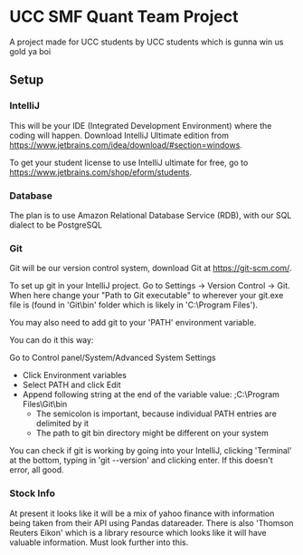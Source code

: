 # UCC SMF Quant Team Project

A project made for UCC students by UCC students which is gunna win us gold ya boi


## Setup

### IntelliJ

This will be your IDE (Integrated Development Environment) where the coding will happen. Download IntelliJ Ultimate edition from https://www.jetbrains.com/idea/download/#section=windows.

To get your student license to use IntelliJ ultimate for free, go to https://www.jetbrains.com/shop/eform/students.

### Database

The plan is to use Amazon Relational Database Service (RDB), with our SQL dialect to be PostgreSQL

### Git

Git will be our version control system, download Git at https://git-scm.com/.

To set up git in your IntelliJ project. Go to Settings -> Version Control -> Git. When here change your "Path to Git executable" to wherever your git.exe file is (found in 'Git\bin' folder which is likely in 'C:\Program Files').

You may also need to add git to your 'PATH' environment variable.

You can do it this way:

Go to Control panel/System/Advanced System Settings
  - Click Environment variables
  - Select PATH and click Edit
  - Append following string at the end of the variable value: ;C:\Program Files\Git\bin
      - The semicolon is important, because individual PATH entries are delimited by it
      - The path to git bin directory might be different on your system
      
You can check if git is working by going into your IntelliJ, clicking 'Terminal' at the bottom, typing in 'git --version' and clicking enter. If this doesn't error, all good.

### Stock Info

At present it looks like it will be a mix of yahoo finance with information being taken from their API using Pandas datareader.
There is also 'Thomson Reuters Eikon' which is a library resource which looks like it will have valuable information. Must look further into this.

